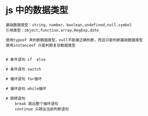 # js 中的数据类型
    基础数据类型：string，number，boolean,undefined,null,symbol
    引用类型：object,function,array,RegExp,date

    使用typeof 来判断数据类型，null不能被正确判断，而且只能判断基础数据类型
    使用instanceof 只能判断复杂数据类型


    # 条件语句 if  else

    # 条件语句 switch

    # 循环语句 for循环

    # 循环语句 while循环

    # 跳转语句 
        break 跳出整个循环语句
        continue 只跳出当前判断语句